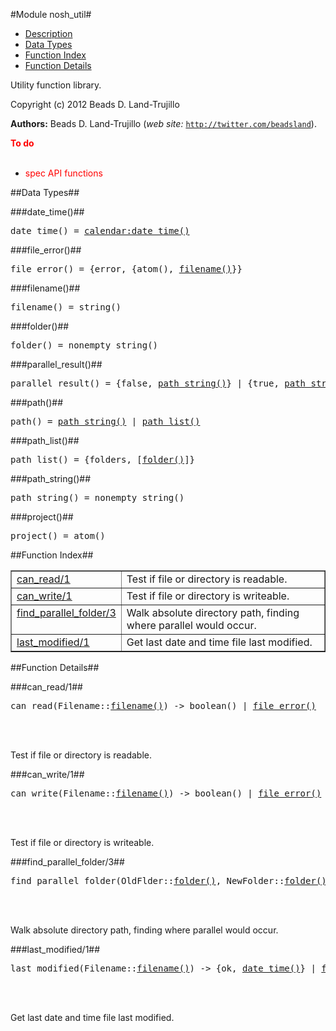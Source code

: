

#Module nosh_util#

* [Description](#description)
* [Data Types](#types)
* [Function Index](#index)
* [Function Details](#functions)


Utility function library.

Copyright (c) 2012 Beads D. Land-Trujillo

__Authors:__ Beads D. Land-Trujillo (_web site:_ [`http://twitter.com/beadsland`](http://twitter.com/beadsland)).

__<font color="red">To do</font>__
<br></br>

* <font color="red">spec API functions</font>

<a name="types"></a>

##Data Types##




###<a name="type-date_time">date_time()</a>##



<pre>date_time() = <a href="calendar.md#type-date_time">calendar:date_time()</a></pre>



###<a name="type-file_error">file_error()</a>##



<pre>file_error() = {error, {atom(), <a href="#type-filename">filename()</a>}}</pre>



###<a name="type-filename">filename()</a>##



<pre>filename() = string()</pre>



###<a name="type-folder">folder()</a>##



<pre>folder() = nonempty_string()</pre>



###<a name="type-parallel_result">parallel_result()</a>##



<pre>parallel_result() = {false, <a href="#type-path_string">path_string()</a>} | {true, <a href="#type-path_string">path_string()</a>} | {true, <a href="#type-path_string">path_string()</a>, <a href="#type-project">project()</a>}</pre>



###<a name="type-path">path()</a>##



<pre>path() = <a href="#type-path_string">path_string()</a> | <a href="#type-path_list">path_list()</a></pre>



###<a name="type-path_list">path_list()</a>##



<pre>path_list() = {folders, [<a href="#type-folder">folder()</a>]}</pre>



###<a name="type-path_string">path_string()</a>##



<pre>path_string() = nonempty_string()</pre>



###<a name="type-project">project()</a>##



<pre>project() = atom()</pre>
<a name="index"></a>

##Function Index##


<table width="100%" border="1" cellspacing="0" cellpadding="2" summary="function index"><tr><td valign="top"><a href="#can_read-1">can_read/1</a></td><td>Test if file or directory is readable.</td></tr><tr><td valign="top"><a href="#can_write-1">can_write/1</a></td><td>Test if file or directory is writeable.</td></tr><tr><td valign="top"><a href="#find_parallel_folder-3">find_parallel_folder/3</a></td><td>Walk absolute directory path, finding where parallel would occur.</td></tr><tr><td valign="top"><a href="#last_modified-1">last_modified/1</a></td><td>Get last date and time file last modified.</td></tr></table>


<a name="functions"></a>

##Function Details##

<a name="can_read-1"></a>

###can_read/1##


<pre>can_read(Filename::<a href="#type-filename">filename()</a>) -> boolean() | <a href="#type-file_error">file_error()</a></pre>
<br></br>


Test if file or directory is readable.<a name="can_write-1"></a>

###can_write/1##


<pre>can_write(Filename::<a href="#type-filename">filename()</a>) -> boolean() | <a href="#type-file_error">file_error()</a></pre>
<br></br>


Test if file or directory is writeable.<a name="find_parallel_folder-3"></a>

###find_parallel_folder/3##


<pre>find_parallel_folder(OldFlder::<a href="#type-folder">folder()</a>, NewFolder::<a href="#type-folder">folder()</a>, OldPath::<a href="#type-path">path()</a>) -> <a href="#type-parallel_result">parallel_result()</a></pre>
<br></br>


Walk absolute directory path, finding where parallel would occur.<a name="last_modified-1"></a>

###last_modified/1##


<pre>last_modified(Filename::<a href="#type-filename">filename()</a>) -> {ok, <a href="#type-date_time">date_time()</a>} | <a href="#type-file_error">file_error()</a></pre>
<br></br>


Get last date and time file last modified.